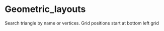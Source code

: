 # Geometric_layouts

Search triangle by name or vertices.
Grid positions start at bottom left grid


